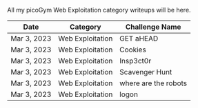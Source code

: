 All my picoGym Web Exploitation category writeups will be here.

Date          | Category                       | Challenge Name
--------------|--------------------------------|--------------------
Mar 3, 2023   | Web Exploitation               | GET aHEAD
Mar 3, 2023   | Web Exploitation               | Cookies
Mar 3, 2023   | Web Exploitation               | Insp3ct0r
Mar 3, 2023   | Web Exploitation               | Scavenger Hunt
Mar 3, 2023   | Web Exploitation               | where are the robots
Mar 3, 2023   | Web Exploitation               | logon